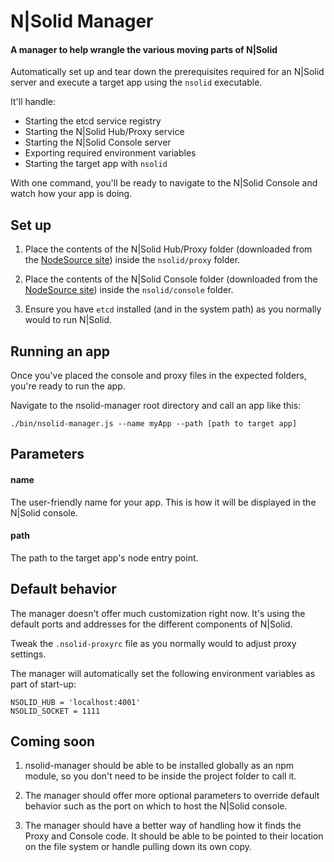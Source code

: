 # N|Solid Manager

#### A manager to help wrangle the various moving parts of N|Solid

Automatically set up and tear down the prerequisites required for an N|Solid server and execute a target app using the `nsolid` executable.

It'll handle:
- Starting the etcd service registry
- Starting the N|Solid Hub/Proxy service
- Starting the N|Solid Console server
- Exporting required environment variables
- Starting the target app with `nsolid`

With one command, you'll be ready to navigate to the N|Solid Console and watch how your app is doing.

## Set up

1. Place the contents of the N|Solid Hub/Proxy folder (downloaded from the [NodeSource site](https://downloads.nodesource.com/)) inside the `nsolid/proxy` folder.

2. Place the contents of the N|Solid Console folder (downloaded from the [NodeSource site](https://downloads.nodesource.com/)) inside the `nsolid/console` folder.

3. Ensure you have `etcd` installed (and in the system path) as you normally would to run N|Solid.


## Running an app

Once you've placed the console and proxy files in the expected folders, you're ready to run the app.

Navigate to the nsolid-manager root directory and call an app like this:

```
./bin/nsolid-manager.js --name myApp --path [path to target app]
```

## Parameters

#### name
The user-friendly name for your app.  This is how it will be displayed in the N|Solid console.

#### path
The path to the target app's node entry point.

## Default behavior

The manager doesn't offer much customization right now.  It's using the default ports and addresses for the different components of N|Solid.

Tweak the `.nsolid-proxyrc` file as you normally would to adjust proxy settings.

The manager will automatically set the following environment variables as part of start-up:
```
NSOLID_HUB = 'localhost:4001'
NSOLID_SOCKET = 1111
```

## Coming soon

1. nsolid-manager should be able to be installed globally as an npm module, so you don't need to be inside the project folder to call it.

2. The manager should offer more optional parameters to override default behavior such as the port on which to host the N|Solid console.

3. The manager should have a better way of handling how it finds the Proxy and Console code.  It should be able to be pointed to their location on the file system or handle pulling down its own copy.
